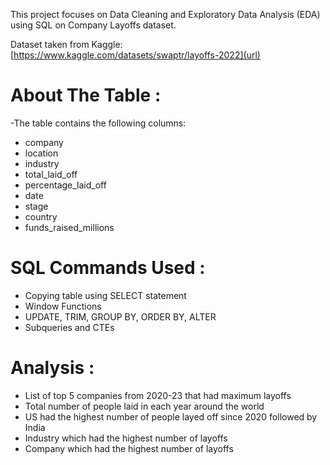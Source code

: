 This project focuses on Data Cleaning and Exploratory Data Analysis (EDA) using SQL on Company Layoffs dataset.

Dataset taken from Kaggle: [https://www.kaggle.com/datasets/swaptr/layoffs-2022](url)

# **About The Table** :
-The table contains the following columns:
- company	
- location	
- industry	
- total_laid_off	
- percentage_laid_off	
- date	
- stage	
- country
- funds_raised_millions																	
 

# **SQL Commands Used** :
- Copying table using SELECT statement
- Window Functions
- UPDATE, TRIM, GROUP BY, ORDER BY, ALTER
- Subqueries and CTEs

 # **Analysis** :
- List of top 5 companies from 2020-23 that had maximum layoffs
- Total number of people laid in each year around the world
- US had the highest number of people layed off since 2020 followed by India
- Industry which had the highest number of layoffs
- Company which had the highest number of layoffs


